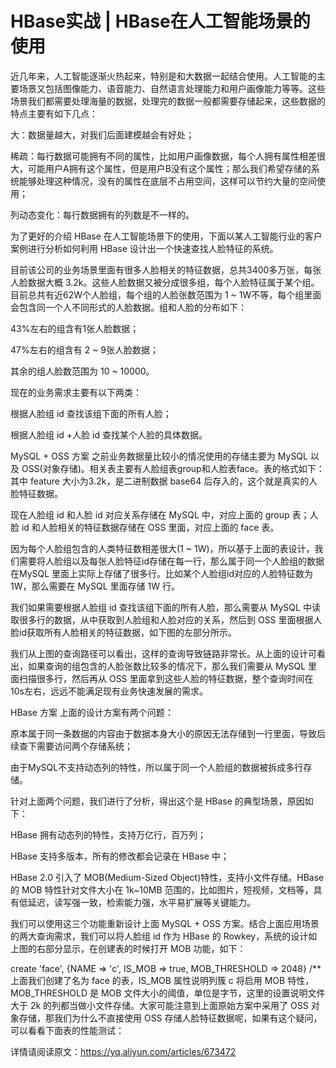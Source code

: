 # HBase实战 | HBase在人工智能场景的使用

近几年来，人工智能逐渐火热起来，特别是和大数据一起结合使用。人工智能的主要场景又包括图像能力、语音能力、自然语言处理能力和用户画像能力等等。这些场景我们都需要处理海量的数据，处理完的数据一般都需要存储起来，这些数据的特点主要有如下几点：

大：数据量越大，对我们后面建模越会有好处；

稀疏：每行数据可能拥有不同的属性，比如用户画像数据，每个人拥有属性相差很大，可能用户A拥有这个属性，但是用户B没有这个属性；那么我们希望存储的系统能够处理这种情况，没有的属性在底层不占用空间，这样可以节约大量的空间使用；

列动态变化：每行数据拥有的列数是不一样的。

为了更好的介绍 HBase 在人工智能场景下的使用，下面以某人工智能行业的客户案例进行分析如何利用 HBase 设计出一个快速查找人脸特征的系统。

目前该公司的业务场景里面有很多人脸相关的特征数据，总共3400多万张，每张人脸数据大概 3.2k。这些人脸数据又被分成很多组，每个人脸特征属于某个组。目前总共有近62W个人脸组，每个组的人脸张数范围为 1 ~ 1W不等，每个组里面会包含同一个人不同形式的人脸数据。组和人脸的分布如下：

43%左右的组含有1张人脸数据；

47%左右的组含有 2 ~ 9张人脸数据；

其余的组人脸数范围为 10 ~ 10000。

现在的业务需求主要有以下两类：

根据人脸组 id 查找该组下面的所有人脸；

根据人脸组 id +人脸 id 查找某个人脸的具体数据。

MySQL + OSS 方案
之前业务数据量比较小的情况使用的存储主要为 MySQL 以及 OSS(对象存储)。相关表主要有人脸组表group和人脸表face。表的格式如下：
其中 feature 大小为3.2k，是二进制数据 base64 后存入的，这个就是真实的人脸特征数据。

现在人脸组 id 和人脸 id 对应关系存储在 MySQL 中，对应上面的 group 表；人脸 id 和人脸相关的特征数据存储在 OSS 里面，对应上面的 face 表。

因为每个人脸组包含的人类特征数相差很大(1 ~ 1W)，所以基于上面的表设计，我们需要将人脸组以及每张人脸特征id存储在每一行，那么属于同一个人脸组的数据在MySQL 里面上实际上存储了很多行。比如某个人脸组id对应的人脸特征数为1W，那么需要在 MySQL 里面存储 1W 行。

我们如果需要根据人脸组 id 查找该组下面的所有人脸，那么需要从 MySQL 中读取很多行的数据，从中获取到人脸组和人脸对应的关系，然后到 OSS 里面根据人脸id获取所有人脸相关的特征数据，如下图的左部分所示。

我们从上图的查询路径可以看出，这样的查询导致链路非常长。从上面的设计可看出，如果查询的组包含的人脸张数比较多的情况下，那么我们需要从 MySQL 里面扫描很多行，然后再从 OSS 里面拿到这些人脸的特征数据，整个查询时间在10s左右，远远不能满足现有业务快速发展的需求。

HBase 方案
上面的设计方案有两个问题：

原本属于同一条数据的内容由于数据本身大小的原因无法存储到一行里面，导致后续查下需要访问两个存储系统；

由于MySQL不支持动态列的特性，所以属于同一个人脸组的数据被拆成多行存储。

针对上面两个问题，我们进行了分析，得出这个是 HBase 的典型场景，原因如下：

HBase 拥有动态列的特性，支持万亿行，百万列；

HBase 支持多版本，所有的修改都会记录在 HBase 中；

HBase 2.0 引入了 MOB(Medium-Sized Object)特性，支持小文件存储。HBase 的 MOB 特性针对文件大小在 1k~10MB 范围的，比如图片，短视频，文档等，具有低延迟，读写强一致，检索能力强，水平易扩展等关键能力。

我们可以使用这三个功能重新设计上面 MySQL + OSS 方案。结合上面应用场景的两大查询需求，我们可以将人脸组 id 作为 HBase 的 Rowkey，系统的设计如上图的右部分显示，在创建表的时候打开 MOB 功能，如下：

create 'face', {NAME => 'c', IS_MOB => true, MOB_THRESHOLD => 2048}
 /**
上面我们创建了名为 face 的表，IS_MOB 属性说明列簇 c 将启用 MOB 特性，MOB_THRESHOLD 是 MOB 文件大小的阈值，单位是字节，这里的设置说明文件大于 2k 的列都当做小文件存储。大家可能注意到上面原始方案中采用了 OSS 对象存储，那我们为什么不直接使用 OSS 存储人脸特征数据呢，如果有这个疑问，可以看看下面表的性能测试：

详情请阅读原文：https://yq.aliyun.com/articles/673472
